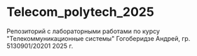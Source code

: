 # Telecom_polytech_2025
Репозиторий с лабораторными работами по курсу "Телекоммуникационные системы"
Гогоберидзе Андрей, гр. 5130901/20201
2025 г.
